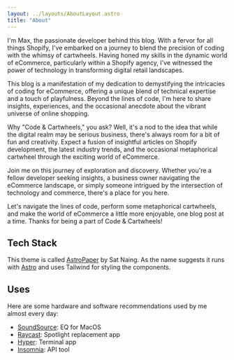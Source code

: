 ```yaml
---
layout: ../layouts/AboutLayout.astro
title: "About"
---
```



I'm Max, the passionate developer behind this blog. With a fervor for all things Shopify, I've embarked on a journey to blend the precision of coding with the whimsy of cartwheels. Having honed my skills in the dynamic world of eCommerce, particularly within a Shopify agency, I've witnessed the power of technology in transforming digital retail landscapes.

This blog is a manifestation of my dedication to demystifying the intricacies of coding for eCommerce, offering a unique blend of technical expertise and a touch of playfulness. Beyond the lines of code, I'm here to share insights, experiences, and the occasional anecdote about the vibrant universe of online shopping.

Why "Code & Cartwheels," you ask? Well, it's a nod to the idea that while the digital realm may be serious business, there's always room for a bit of fun and creativity. Expect a fusion of insightful articles on Shopify development, the latest industry trends, and the occasional metaphorical cartwheel through the exciting world of eCommerce.

Join me on this journey of exploration and discovery. Whether you're a fellow developer seeking insights, a business owner navigating the eCommerce landscape, or simply someone intrigued by the intersection of technology and commerce, there's a place for you here.

Let's navigate the lines of code, perform some metaphorical cartwheels, and make the world of eCommerce a little more enjoyable, one blog post at a time. Thanks for being a part of Code & Cartwheels!

## Tech Stack

This theme is called [AstroPaper](https://github.com/satnaing/astro-paper) by Sat Naing. As the name suggests it runs with [Astro](https://astro.build) and uses Tailwind for styling the components.

## Uses

Here are some hardware and software recommendations used by me almost every day:

* [SoundSource](https://rogueamoeba.com/soundsource/): EQ for MacOS
* [Raycast](https://www.raycast.com/): Spotlight replacement app
* [Hyper](https://hyper.is/): Terminal app
* [Insomnia](https://insomnia.rest/): API tool